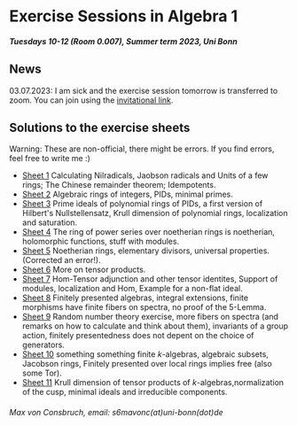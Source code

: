 # Exercise Sessions in Algebra 1
##### Tuesdays 10-12 (Room 0.007), Summer term 2023, Uni Bonn

## News
03.07.2023: I am sick and the exercise session tomorrow is transferred to zoom. You can join using the [invitational link](https://uni-bonn.zoom.us/j/61231073646?pwd=VWNkNzN3MjRwMjM5M2hOTUE1ejJIUT09).


## Solutions to the exercise sheets
Warning: These are non-official, there might be errors. If you find errors, feel free to write me :)

* [Sheet 1](Sheet01/Sheet01.pdf) Calculating Nilradicals, Jaobson radicals and Units of a few rings; The Chinese remainder theorem; Idempotents.
* [Sheet 2](Sheet02/Sheet02.pdf) Algebraic rings of integers, PIDs, minimal primes.
* [Sheet 3](Sheet03/Sheet03.pdf) Prime ideals of polynomial rings of PIDs, a first version of Hilbert's Nullstellensatz, Krull dimension of polynomial rings, localization and saturation.
* [Sheet 4](Sheet04/Sheet04.pdf) The ring of power series over noetherian rings is noetherian, holomorphic functions, stuff with modules.
* [Sheet 5](Sheet05/Sheet05.pdf) Noetherian rings, elementary divisors, universal properties. (Corrected an error!).
* [Sheet 6](Sheet06/Sheet06.pdf) More on tensor products. 
* [Sheet 7](Sheet07/Sheet07.pdf) Hom-Tensor adjunction and other tensor identites, Support of modules, localization and Hom, Example for a non-flat ideal.
* [Sheet 8](Sheet08/Sheet08.pdf) Finitely presented algebras, integral extensions, finite morphisms have finite fibers on spectra, no proof of the 5-Lemma.
* [Sheet 9](Sheet09/Sheet09.pdf) Random number theory exercise, more fibers on spectra (and remarks on how to calculate and think about them), invariants of a group action, finitely presentedness does not depent on the choice of generators.
* [Sheet 10](Sheet10/Sheet10.pdf) something something finite $k$-algebras, algebraic subsets, Jacobson rings, Finitely presented over local rings implies free (also some Tor). 
* [Sheet 11](Sheet11/Sheet11.pdf) Krull dimension of tensor products of $k$-algebras,normalization of the cusp, minimal ideals and irreducible components.


###### Max von Consbruch, email: s6mavonc(at)uni-bonn(dot)de
